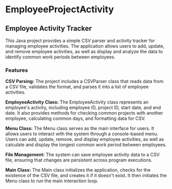 # EmployeeProjectActivity
## Employee Activity Tracker
This Java project provides a simple CSV parser and activity tracker for managing employee activities. The application allows users to add, update, and remove employee activities, as well as display and analyze the data to identify common work periods between employees.

### Features
**CSV Parsing:** The project includes a CSVParser class that reads data from a CSV file, validates the format, and parses it into a list of employee activities.

**EmployeeActivity Class:** The EmployeeActivity class represents an employee's activity, including employee ID, project ID, start date, and end date. It also provides methods for checking common projects with another employee, calculating common days, and formatting data for CSV.

**Menu Class:** The Menu class serves as the main interface for users. It allows users to interact with the system through a console-based menu. Users can add, update, remove, and display employee activities, as well as calculate and display the longest common work period between employees.

**File Management:** The system can save employee activity data to a CSV file, ensuring that changes are persistent across program executions.

**Main Class:** The Main class initializes the application, checks for the existence of the CSV file, and creates it if it doesn't exist. It then initiates the Menu class to run the main interaction loop.
